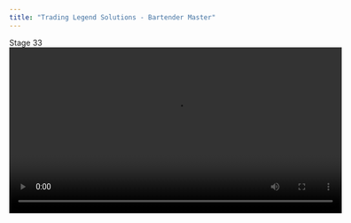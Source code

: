 ```yaml
---
title: "Trading Legend Solutions - Bartender Master"
---
```

Stage 33
<video width="600" controls="controls">
  <source src="videos/bartender-stg33-solution.mp4">
</video>
